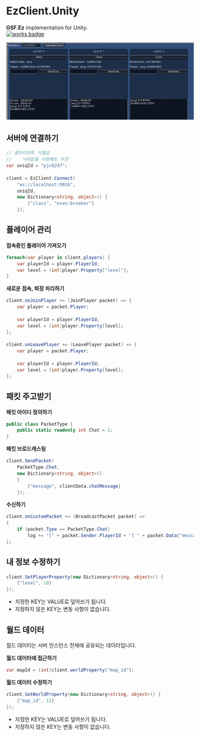EzClient.Unity
====

__GSF.Ez__ implementation for Unity.<br>
[![works badge](https://cdn.rawgit.com/nikku/works-on-my-machine/v0.2.0/badge.svg)](https://github.com/nikku/works-on-my-machine)

![](test.png)





서버에 연결하기
----
```cs
// 클라이언트 식별값
//    닉네임을 사용해도 무관
var uniqId = "pjc0247";

client = EzClient.Connect(
    "ws://localhost:9916",
    uniqId,
    new Dictionary<string, object>() {
        {"class", "oven-breaker"}
    }),
```

플레이어 관리
----
__접속중인 플레이어 가져오기__
```cs
foreach(var player in client.players) {
    var playerId = player.PlayerId;
    var level = (int)player.Property["level"];
}
```

__새로운 접속, 퇴장 처리하기__
```cs
client.onJoinPlayer += (JoinPlayer packet) => {
    var player = packet.Player;

    var playerId = player.PlayerId;
    var level = (int)player.Property[level];
};

client.onLeavePlayer += (LeavePlayer packet) => {
    var player = packet.Player;
    
    var playerId = player.PlayerId;
    var level = (int)player.Property[level];
};
```

패킷 주고받기
----
__패킷 아이디 정의하기__
```cs
public class PacketType {
    public static readonly int Chat = 1;
}
```

__패킷 브로드캐스팅__
```cs
client.SendPacket(
    PacketType.Chat,
    new Dictionary<string, object>()
    {
        {"message", clientData.chatMessage}
    });
```

__수신하기__
```cs
client.onCustomPacket += (BroadcastPacket packet) =>
{            
    if (packet.Type == PacketType.Chat)
        log += "[" + packet.Sender.PlayerId + "] " + packet.Data["message"] + "\r\n";
};
```


내 정보 수정하기
----
```cs
client.SetPlayerProperty(new Dictionary<string, object>() {
    {"level", 10}
});
```
* 지정한 KEY는 VALUE로 덮어쓰기 됩니다.
* 지정하지 않은 KEY는 변동 사항이 없습니다.


월드 데이터
----
월드 데이터는 서버 인스턴스 전체에 공유되는 데이터입니다.<br>

__월드 데이터에 접근하기__
```cs
var mapId = (int)client.worldProperty["map_id"];
```

__월드 데이터 수정하기__
```cs
client.SetWorldProperty(new Dictionary<string, object>() {
    {"map_id", 11}
});
```
* 지정한 KEY는 VALUE로 덮어쓰기 됩니다.
* 지정하지 않은 KEY는 변동 사항이 없습니다.
